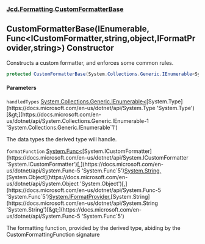 ### [Jcd.Formatting](Jcd.Formatting.md 'Jcd.Formatting').[CustomFormatterBase](Jcd.Formatting.CustomFormatterBase.md 'Jcd.Formatting.CustomFormatterBase')

## CustomFormatterBase(IEnumerable<Type>, Func<ICustomFormatter,string,object,IFormatProvider,string>) Constructor

Constructs a custom formatter, and enforces some common rules.

```csharp
protected CustomFormatterBase(System.Collections.Generic.IEnumerable<System.Type> handledTypes, System.Func<System.ICustomFormatter,string,object,System.IFormatProvider,string> formatFunction);
```
#### Parameters

<a name='Jcd.Formatting.CustomFormatterBase.CustomFormatterBase(System.Collections.Generic.IEnumerable_System.Type_,System.Func_System.ICustomFormatter,string,object,System.IFormatProvider,string_).handledTypes'></a>

`handledTypes` [System.Collections.Generic.IEnumerable&lt;](https://docs.microsoft.com/en-us/dotnet/api/System.Collections.Generic.IEnumerable-1 'System.Collections.Generic.IEnumerable`1')[System.Type](https://docs.microsoft.com/en-us/dotnet/api/System.Type 'System.Type')[&gt;](https://docs.microsoft.com/en-us/dotnet/api/System.Collections.Generic.IEnumerable-1 'System.Collections.Generic.IEnumerable`1')

The data types the derived type will handle.

<a name='Jcd.Formatting.CustomFormatterBase.CustomFormatterBase(System.Collections.Generic.IEnumerable_System.Type_,System.Func_System.ICustomFormatter,string,object,System.IFormatProvider,string_).formatFunction'></a>

`formatFunction` [System.Func&lt;](https://docs.microsoft.com/en-us/dotnet/api/System.Func-5 'System.Func`5')[System.ICustomFormatter](https://docs.microsoft.com/en-us/dotnet/api/System.ICustomFormatter 'System.ICustomFormatter')[,](https://docs.microsoft.com/en-us/dotnet/api/System.Func-5 'System.Func`5')[System.String](https://docs.microsoft.com/en-us/dotnet/api/System.String 'System.String')[,](https://docs.microsoft.com/en-us/dotnet/api/System.Func-5 'System.Func`5')[System.Object](https://docs.microsoft.com/en-us/dotnet/api/System.Object 'System.Object')[,](https://docs.microsoft.com/en-us/dotnet/api/System.Func-5 'System.Func`5')[System.IFormatProvider](https://docs.microsoft.com/en-us/dotnet/api/System.IFormatProvider 'System.IFormatProvider')[,](https://docs.microsoft.com/en-us/dotnet/api/System.Func-5 'System.Func`5')[System.String](https://docs.microsoft.com/en-us/dotnet/api/System.String 'System.String')[&gt;](https://docs.microsoft.com/en-us/dotnet/api/System.Func-5 'System.Func`5')

The formatting function, provided by the derived type, abiding by the
CustomFormattingFunction signature